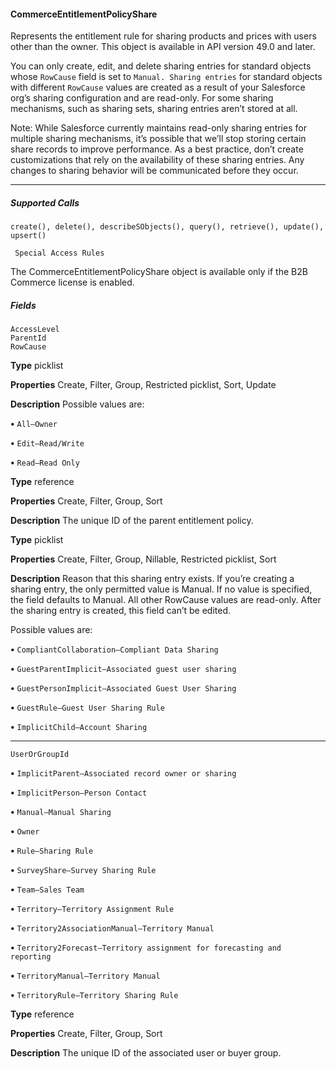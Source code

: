 #### CommerceEntitlementPolicyShare

Represents the entitlement rule for sharing products and prices with users other than the owner. This object is available in API version
49.0 and later.

You can only create, edit, and delete sharing entries for standard objects whose `RowCause` field is set to `Manual. Sharing entries`
for standard objects with different `RowCause` values are created as a result of your Salesforce org’s sharing configuration and are
read-only. For some sharing mechanisms, such as sharing sets, sharing entries aren’t stored at all.

Note: While Salesforce currently maintains read-only sharing entries for multiple sharing mechanisms, it’s possible that we’ll stop
storing certain share records to improve performance. As a best practice, don’t create customizations that rely on the availability
of these sharing entries. Any changes to sharing behavior will be communicated before they occur.


-----

##### Supported Calls
```
create(), delete(), describeSObjects(), query(), retrieve(), update(), upsert()

 Special Access Rules

```
The CommerceEntitlementPolicyShare object is available only if the B2B Commerce license is enabled.

##### Fields

```
AccessLevel
ParentId
RowCause

```

**Type**
picklist

**Properties**
Create, Filter, Group, Restricted picklist, Sort, Update

**Description**
Possible values are:

**•** `All—Owner`

**•** `Edit—Read/Write`

**•** `Read—Read Only`

**Type**
reference

**Properties**
Create, Filter, Group, Sort

**Description**
The unique ID of the parent entitlement policy.

**Type**
picklist

**Properties**
Create, Filter, Group, Nillable, Restricted picklist, Sort

**Description**
Reason that this sharing entry exists. If you’re creating a sharing entry, the only permitted
value is Manual. If no value is specified, the field defaults to Manual. All other RowCause
values are read-only. After the sharing entry is created, this field can’t be edited.

Possible values are:

**•** `CompliantCollaboration—Compliant Data Sharing`

**•** `GuestParentImplicit—Associated guest user sharing`

**•** `GuestPersonImplicit—Associated Guest User Sharing`

**•** `GuestRule—Guest User Sharing Rule`

**•** `ImplicitChild—Account Sharing`


-----

```
UserOrGroupId

```


**•** `ImplicitParent—Associated record owner or sharing`

**•** `ImplicitPerson—Person Contact`

**•** `Manual—Manual Sharing`

**•** `Owner`

**•** `Rule—Sharing Rule`

**•** `SurveyShare—Survey Sharing Rule`

**•** `Team—Sales Team`

**•** `Territory—Territory Assignment Rule`

**•** `Territory2AssociationManual—Territory Manual`

**•** `Territory2Forecast—Territory assignment for forecasting and reporting`

**•** `TerritoryManual—Territory Manual`

**•** `TerritoryRule—Territory Sharing Rule`

**Type**
reference

**Properties**
Create, Filter, Group, Sort

**Description**
The unique ID of the associated user or buyer group.

